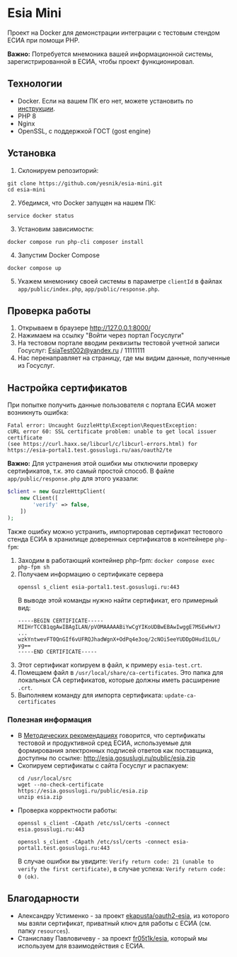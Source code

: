 # Esia Mini

Проект на Docker для демонстрации интеграции с тестовым стендом ЕСИА при помощи PHP.

**Важно:** Потребуется мнемоника вашей информационной системы, зарегистрированной в ЕСИА, чтобы проект функционировал.

## Технологии

- Docker. Если на вашем ПК его нет, можете установить по [инструкции](https://docs.docker.com/engine/install/).
- PHP 8
- Nginx
- OpenSSL, с поддержкой ГОСТ (gost engine)

## Установка

1. Склонируем репозиторий: 
  ```
  git clone https://github.com/yesnik/esia-mini.git
  cd esia-mini
  ```
2. Убедимся, что Docker запущен на нашем ПК:
  ```
  service docker status
  ```
3. Установим зависимости:
  ```
  docker compose run php-cli composer install
  ```
4. Запустим Docker Compose
  ```
  docker compose up
  ```
5. Укажем мнемонику своей системы в параметре `clientId` в файлах `app/public/index.php`, `app/public/response.php`.

## Проверка работы

1. Открываем в браузере http://127.0.0.1:8000/
2. Нажимаем на ссылку "Войти через портал Госуслуги"
3. На тестовом портале вводим реквизиты тестовой учетной записи Госуслуг: EsiaTest002@yandex.ru / 11111111
4. Нас перенаправляет на страницу, где мы видим данные, полученные из Госуслуг.

## Настройка сертификатов

При попытке получить данные пользователя с портала ЕСИА может возникнуть ошибка:
```
Fatal error: Uncaught GuzzleHttp\Exception\RequestException: 
cURL error 60: SSL certificate problem: unable to get local issuer certificate 
(see https://curl.haxx.se/libcurl/c/libcurl-errors.html) for https://esia-portal1.test.gosuslugi.ru/aas/oauth2/te 
```

**Важно:** Для устранения этой ошибки мы отключили проверку сертификатов, т.к. это самый простой способ. В файле `app/public/response.php` для этого указали:

```php
$client = new GuzzleHttpClient(
    new Client([
        'verify' => false,
    ])
);
```

Также ошибку можно устранить, импортировав сертификат тестового стенда ЕСИА в хранилище доверенных сертификатов в контейнере `php-fpm`:

1. Заходим в работающий контейнер php-fpm: `docker compose exec php-fpm sh`
2. Получаем информацию о сертификате сервера
    ```bash
    openssl s_client esia-portal1.test.gosuslugi.ru:443
    ```
    В выводе этой команды нужно найти сертификат, его примерный вид:
    ```
    -----BEGIN CERTIFICATE-----
    MIIHrTCCB1qgAwIBAgILAN/pVOMAAAAABiYwCgYIKoUDBwEBAwIwggE7MSEwHwYJ
    ...
    wzkYntwevFT0QnGIf6vUFRQJhadWgnX+OdPq4e3oq/2cNOi5eeYUDDpDHud1LOL/
    yg==
    -----END CERTIFICATE-----
    ```
3. Этот сертификат копируем в файл, к примеру `esia-test.crt`.
4. Помещаем файл в `/usr/local/share/ca-certificates`. Это папка для локальных CA сертификатов, которые должны иметь расширение `.crt`.
5. Выполняем команду для импорта сертификата: `update-ca-certificates`

### Полезная информация

* В [Методических рекомендациях](https://digital.gov.ru/ru/documents/6186/) говорится, что сертификаты тестовой и 
   продуктивной сред ЕСИА, используемые для формирования электронных подписей ответов как поставщика, доступны
   по ссылке: http://esia.gosuslugi.ru/public/esia.zip
* Скопируем сертификаты с сайта Госуслуг и распакуем:
  ```
  cd /usr/local/src
  wget --no-check-certificate https://esia.gosuslugi.ru/public/esia.zip
  unzip esia.zip
  ```
* Проверка корректности работы:
  ```
  openssl s_client -CApath /etc/ssl/certs -connect esia.gosuslugi.ru:443
  
  openssl s_client -CApath /etc/ssl/certs -connect esia-portal1.test.gosuslugi.ru:443
  ```
  В случае ошибки вы увидите: `Verify return code: 21 (unable to verify the first certificate)`, в случае успеха:
  `Verify return code: 0 (ok)`.

## Благодарности

- Александру Устименко - за проект [ekapusta/oauth2-esia](https://github.com/ekapusta/oauth2-esia), из которого 
  мы взяли сертификат, приватный ключ для работы с ЕСИА (см. папку `resources`).
- Станиславу Павловичеву - за проект [fr05t1k/esia](https://github.com/fr05t1k/esia), который мы используем для 
  взаимодействия с ЕСИА.
